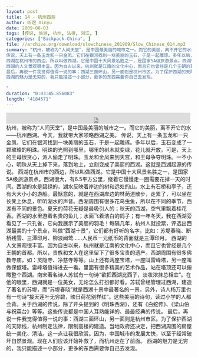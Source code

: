 ```yaml
---
layout: post
title: 14 - 杭州西湖
author: 昕煜 Xinyu
date: 2009-08-03
tags: [传说, 旅游, 杭州, 法律, 浙江, ]
categories: ["Backpack-China", ]
file: //archive.org/download/slowchinese_201909/Slow_Chinese_014.mp3
summary: "杭州，被称为“人间天堂”，是中国最美丽的城市之一。而它的美丽，离不开它的水——杭州西湖。今天，我就带大家领略西湖之美。
传说，天上有一条玉龙和一只金凤，它们在银河找到一块美丽的玉石，于是一起雕琢。多年以后，玉石变成了一颗璀璨的明珠。明珠的光照到哪里，哪里的树木就变绿，花儿就开放。可是，天上的王母很贪心，派人偷走了明珠。玉龙和金凤来到天宫，和王母争夺明珠。一不小心，明珠从天上掉下来，落到地上，立刻变成了美丽的西湖。这就是西湖起源的传说。
西湖在杭州市的西边，所以叫做西湖。它是中国十大风景名胜之一，是国家5A级旅游景点。西湖很大，有6.5平方公里，绕着它慢慢走一圈需要花掉一天的时间。西湖的水是碧绿的，湖水反映着岸边的树和远处的山。水上有石桥和亭子，还有大大小小的游船。最惬意的，就是在西湖岸边的林荫道散步，走累了，可以坐在长凳上休息，听听湖水的声音。西湖周围有很多花鸟虫鱼，所以在不同的季节，西湖有不同的景色。夏天的荷花无疑是最吸引人的；秋天的西湖，空气里飘着桂花香。西湖的水里游着名贵的鱼儿；水面飞着洁白的鸽子；有一年冬天，我在西湖旁看见了一只孔雀，它向我展示了美丽的羽毛！每隔几年，杭州人就投票，评选出西湖最美的十个景点，叫做“西湖十景”，它们都有好听的名字，比如：苏堤春晓、断桥残雪、三潭印月、柳浪闻莺……人民币一元纸币的背面就是三潭印月。
西湖的人文景观很丰富。因为自古以来，杭州就是江南的文化中心，而且它也曾经是几个王朝的首都。所以，贵族和文人在这里留下了很多宝贵的遗产。西湖周围有很多佛教寺庙，如：灵隐寺、净慈寺等等。山上还有两座宝塔，一座叫雷峰塔，另一座叫做保俶塔。雷峰塔值得进去一看。里面有很多精美的艺术作品，站在塔顶还可以俯瞰整个西湖。南宋著名诗人苏轼有一句诗“欲把西湖比西子，淡妆浓抹总相宜”。在他的眼里，西湖就是一位美女，无论怎么打扮都好看。苏轼曾经管理过西湖，建造了著名的苏堤，而“苏堤春晓”就是西湖十景中最著名的一景。另外，诗人杨万里也有一句诗“接天莲叶无穷碧，映日荷花别样红”。这些美丽的诗句，读过小学的人都会背。关于西湖的传说，除了开头提到的《明珠西湖》，还有《白蛇传》、《梁山伯与祝英台》等等。这些传说都是中国人耳熟能详的、最最经典的传说。
最后，再说一件我觉得值得一说的事：西湖三面环山，另一面则是杭州市区。为了保护西湖的天际线，杭州制定法律，限制高楼的建造。当地政府还决定，把西湖周围的房屋统一美化、清洁。这一点让我很欣赏。因为，中国城市的发展太快，以至于经常破坏自然景观。现在人们应该开始补救了，而杭州走在了前面。
西湖的魅力是无穷的，我只能描述一小部分，更多的东西需要你自己去发现。
 
"
duration: "0:03:45.856083"
length: "4184571"
---
```


<iframe src="https://archive.org/embed/slowchinese_201909/Slow_Chinese_014.mp3" width="500" height="30" frameborder="0" webkitallowfullscreen="true" mozallowfullscreen="true" allowfullscreen></iframe>
杭州，被称为“人间天堂”，是中国最美丽的城市之一。而它的美丽，离不开它的水——杭州西湖。今天，我就带大家领略西湖之美。
传说，天上有一条玉龙和一只金凤，它们在银河找到一块美丽的玉石，于是一起雕琢。多年以后，玉石变成了一颗璀璨的明珠。明珠的光照到哪里，哪里的树木就变绿，花儿就开放。可是，天上的王母很贪心，派人偷走了明珠。玉龙和金凤来到天宫，和王母争夺明珠。一不小心，明珠从天上掉下来，落到地上，立刻变成了美丽的西湖。这就是西湖起源的传说。
西湖在杭州市的西边，所以叫做西湖。它是中国十大风景名胜之一，是国家5A级旅游景点。西湖很大，有6.5平方公里，绕着它慢慢走一圈需要花掉一天的时间。西湖的水是碧绿的，湖水反映着岸边的树和远处的山。水上有石桥和亭子，还有大大小小的游船。最惬意的，就是在西湖岸边的林荫道散步，走累了，可以坐在长凳上休息，听听湖水的声音。西湖周围有很多花鸟虫鱼，所以在不同的季节，西湖有不同的景色。夏天的荷花无疑是最吸引人的；秋天的西湖，空气里飘着桂花香。西湖的水里游着名贵的鱼儿；水面飞着洁白的鸽子；有一年冬天，我在西湖旁看见了一只孔雀，它向我展示了美丽的羽毛！每隔几年，杭州人就投票，评选出西湖最美的十个景点，叫做“西湖十景”，它们都有好听的名字，比如：苏堤春晓、断桥残雪、三潭印月、柳浪闻莺……人民币一元纸币的背面就是三潭印月。
西湖的人文景观很丰富。因为自古以来，杭州就是江南的文化中心，而且它也曾经是几个王朝的首都。所以，贵族和文人在这里留下了很多宝贵的遗产。西湖周围有很多佛教寺庙，如：灵隐寺、净慈寺等等。山上还有两座宝塔，一座叫雷峰塔，另一座叫做保俶塔。雷峰塔值得进去一看。里面有很多精美的艺术作品，站在塔顶还可以俯瞰整个西湖。南宋著名诗人苏轼有一句诗“欲把西湖比西子，淡妆浓抹总相宜”。在他的眼里，西湖就是一位美女，无论怎么打扮都好看。苏轼曾经管理过西湖，建造了著名的苏堤，而“苏堤春晓”就是西湖十景中最著名的一景。另外，诗人杨万里也有一句诗“接天莲叶无穷碧，映日荷花别样红”。这些美丽的诗句，读过小学的人都会背。关于西湖的传说，除了开头提到的《明珠西湖》，还有《白蛇传》、《梁山伯与祝英台》等等。这些传说都是中国人耳熟能详的、最最经典的传说。
最后，再说一件我觉得值得一说的事：西湖三面环山，另一面则是杭州市区。为了保护西湖的天际线，杭州制定法律，限制高楼的建造。当地政府还决定，把西湖周围的房屋统一美化、清洁。这一点让我很欣赏。因为，中国城市的发展太快，以至于经常破坏自然景观。现在人们应该开始补救了，而杭州走在了前面。
西湖的魅力是无穷的，我只能描述一小部分，更多的东西需要你自己去发现。
 
